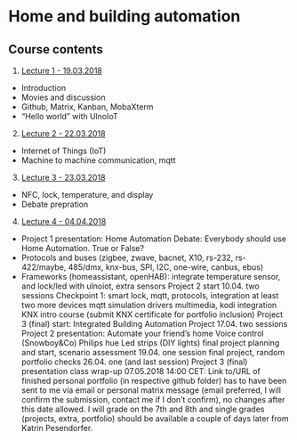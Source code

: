 # Home and building automation

## Course contents
1. [Lecture 1 - 19.03.2018](https://github.com/AnastasiiaMishchenko/Internationals/blob/master/Rosemary%20Poovattil/Lecture%20Notes/Lecture%201.md)
- Introduction
- Movies and discussion
- Github, Matrix, Kanban, MobaXterm
- “Hello world” with UlnoIoT
2. [Lecture 2 - 22.03.2018](https://github.com/AnastasiiaMishchenko/Internationals/blob/master/Rosemary%20Poovattil/Lecture%20Notes/Lecture%202.md)
- Internet of Things (IoT)
- Machine to machine communication, mqtt
3. [Lecture 3 - 23.03.2018](https://github.com/AnastasiiaMishchenko/Internationals/blob/master/Rosemary%20Poovattil/Lecture%20Notes/Lecture%203.md)
- NFC, lock, temperature, and display
- Debate prepration
4. [Lecture 4 - 04.04.2018](https://github.com/AnastasiiaMishchenko/Internationals/blob/master/Rosemary%20Poovattil/Lecture%20Notes/Lecture%204.md)
- Project 1 presentation: Home Automation Debate: Everybody should use Home Automation. True or False?
- Protocols and buses (zigbee, zwave, bacnet, X10, rs-232, rs-422/maybe, 485/dmx, knx-bus, SPI, I2C, one-wire, canbus, ebus)
- Frameworks (homeassistant, openHAB): integrate temperature sensor, and lock/led with ulnoiot, extra sensors
Project 2 start
10.04.  two sessions
Checkpoint 1: smart lock, mqtt, protocols, integration at least two more devices
mqtt simulation drivers
multimedia, kodi integration
KNX intro course (submit KNX certificate for portfolio inclusion)
Project 3 (final) start: Integrated Building Automation Project
17.04. two sessions
Project 2 presentation: Automate your friend’s home
Voice control (Snowboy&Co)
Philips hue
Led strips (DIY lights)
final project planning and start, scenario assessment
19.04. one session
final project, random portfolio checks 
26.04. one (and last session)
Project 3 (final) presentation
class wrap-up
07.05.2018 14:00 CET: Link to/URL of finished personal portfolio (in respective github folder) has to have been sent to me via email or personal matrix message (email preferred, I will confirm the submission, contact me if I don’t confirm), no changes after this date allowed. I will grade on the 7th and 8th and single grades (projects, extra, portfolio) should be available a couple of days later from Katrin Pesendorfer.
